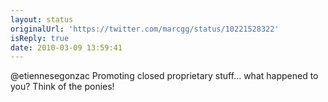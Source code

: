 ```yaml
---
layout: status
originalUrl: 'https://twitter.com/marcgg/status/10221528322'
isReply: true
date: 2010-03-09 13:59:41
---
```


@etiennesegonzac Promoting closed proprietary stuff... what happened to you? Think of the ponies!
